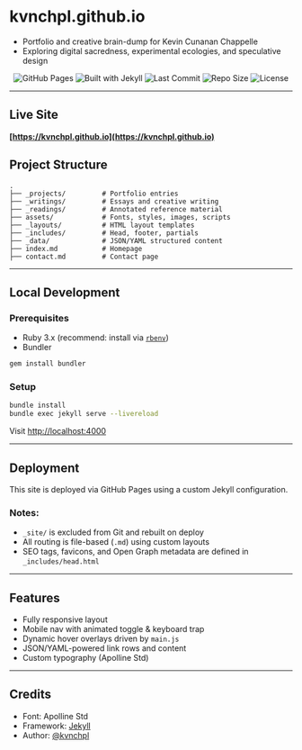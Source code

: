 # kvnchpl.github.io

- Portfolio and creative brain-dump for Kevin Cunanan Chappelle  
- Exploring digital sacredness, experimental ecologies, and speculative design


<p align="center">
  <img alt="GitHub Pages" src="https://img.shields.io/badge/deploy-GitHub%20Pages-blue?logo=github&style=flat-square">
  <img alt="Built with Jekyll" src="https://img.shields.io/badge/built%20with-Jekyll-orange?logo=ruby&style=flat-square">
  <img alt="Last Commit" src="https://img.shields.io/github/last-commit/kvnchpl/kvnchpl.github.io?style=flat-square">
  <img alt="Repo Size" src="https://img.shields.io/github/repo-size/kvnchpl/kvnchpl.github.io?style=flat-square">
  <img alt="License" src="https://img.shields.io/github/license/kvnchpl/kvnchpl.github.io?style=flat-square">
</p>

---

## Live Site

**[https://kvnchpl.github.io](https://kvnchpl.github.io)**


## Project Structure

```
.
├── _projects/         # Portfolio entries
├── _writings/         # Essays and creative writing
├── _readings/         # Annotated reference material
├── assets/            # Fonts, styles, images, scripts
├── _layouts/          # HTML layout templates
├── _includes/         # Head, footer, partials
├── _data/             # JSON/YAML structured content
├── index.md           # Homepage
├── contact.md         # Contact page
```

---

## Local Development

### Prerequisites

- Ruby 3.x (recommend: install via [`rbenv`](https://github.com/rbenv/rbenv))
- Bundler

```bash
gem install bundler
```

### Setup

```bash
bundle install
bundle exec jekyll serve --livereload
```

Visit [http://localhost:4000](http://localhost:4000)

---

## Deployment

This site is deployed via GitHub Pages using a custom Jekyll configuration.

### Notes:

- `_site/` is excluded from Git and rebuilt on deploy
- All routing is file-based (`.md`) using custom layouts
- SEO tags, favicons, and Open Graph metadata are defined in `_includes/head.html`

---

## Features

- Fully responsive layout
- Mobile nav with animated toggle & keyboard trap
- Dynamic hover overlays driven by `main.js`
- JSON/YAML-powered link rows and content
- Custom typography (Apolline Std)

---

## Credits

- Font: Apolline Std  
- Framework: [Jekyll](https://jekyllrb.com/)  
- Author: [@kvnchpl](https://github.com/kvnchpl)
